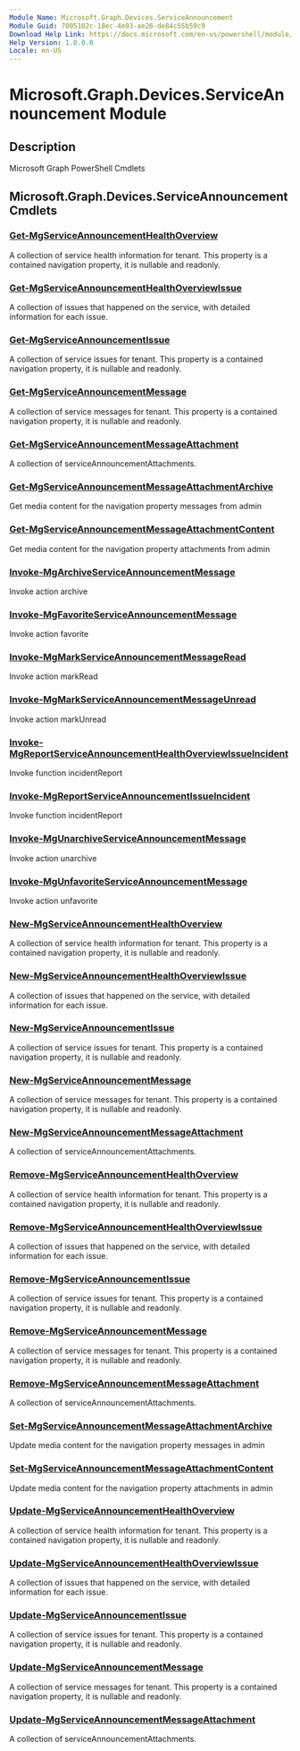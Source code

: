 ```yaml
---
Module Name: Microsoft.Graph.Devices.ServiceAnnouncement
Module Guid: 7005102c-18ec-4e93-ae26-de84c55b59c9
Download Help Link: https://docs.microsoft.com/en-us/powershell/module/microsoft.graph.devices.serviceannouncement
Help Version: 1.0.0.0
Locale: en-US
---
```


# Microsoft.Graph.Devices.ServiceAnnouncement Module
## Description
Microsoft Graph PowerShell Cmdlets

## Microsoft.Graph.Devices.ServiceAnnouncement Cmdlets
### [Get-MgServiceAnnouncementHealthOverview](Get-MgServiceAnnouncementHealthOverview.md)
A collection of service health information for tenant.
This property is a contained navigation property, it is nullable and readonly.

### [Get-MgServiceAnnouncementHealthOverviewIssue](Get-MgServiceAnnouncementHealthOverviewIssue.md)
A collection of issues that happened on the service, with detailed information for each issue.

### [Get-MgServiceAnnouncementIssue](Get-MgServiceAnnouncementIssue.md)
A collection of service issues for tenant.
This property is a contained navigation property, it is nullable and readonly.

### [Get-MgServiceAnnouncementMessage](Get-MgServiceAnnouncementMessage.md)
A collection of service messages for tenant.
This property is a contained navigation property, it is nullable and readonly.

### [Get-MgServiceAnnouncementMessageAttachment](Get-MgServiceAnnouncementMessageAttachment.md)
A collection of serviceAnnouncementAttachments.

### [Get-MgServiceAnnouncementMessageAttachmentArchive](Get-MgServiceAnnouncementMessageAttachmentArchive.md)
Get media content for the navigation property messages from admin

### [Get-MgServiceAnnouncementMessageAttachmentContent](Get-MgServiceAnnouncementMessageAttachmentContent.md)
Get media content for the navigation property attachments from admin

### [Invoke-MgArchiveServiceAnnouncementMessage](Invoke-MgArchiveServiceAnnouncementMessage.md)
Invoke action archive

### [Invoke-MgFavoriteServiceAnnouncementMessage](Invoke-MgFavoriteServiceAnnouncementMessage.md)
Invoke action favorite

### [Invoke-MgMarkServiceAnnouncementMessageRead](Invoke-MgMarkServiceAnnouncementMessageRead.md)
Invoke action markRead

### [Invoke-MgMarkServiceAnnouncementMessageUnread](Invoke-MgMarkServiceAnnouncementMessageUnread.md)
Invoke action markUnread

### [Invoke-MgReportServiceAnnouncementHealthOverviewIssueIncident](Invoke-MgReportServiceAnnouncementHealthOverviewIssueIncident.md)
Invoke function incidentReport

### [Invoke-MgReportServiceAnnouncementIssueIncident](Invoke-MgReportServiceAnnouncementIssueIncident.md)
Invoke function incidentReport

### [Invoke-MgUnarchiveServiceAnnouncementMessage](Invoke-MgUnarchiveServiceAnnouncementMessage.md)
Invoke action unarchive

### [Invoke-MgUnfavoriteServiceAnnouncementMessage](Invoke-MgUnfavoriteServiceAnnouncementMessage.md)
Invoke action unfavorite

### [New-MgServiceAnnouncementHealthOverview](New-MgServiceAnnouncementHealthOverview.md)
A collection of service health information for tenant.
This property is a contained navigation property, it is nullable and readonly.

### [New-MgServiceAnnouncementHealthOverviewIssue](New-MgServiceAnnouncementHealthOverviewIssue.md)
A collection of issues that happened on the service, with detailed information for each issue.

### [New-MgServiceAnnouncementIssue](New-MgServiceAnnouncementIssue.md)
A collection of service issues for tenant.
This property is a contained navigation property, it is nullable and readonly.

### [New-MgServiceAnnouncementMessage](New-MgServiceAnnouncementMessage.md)
A collection of service messages for tenant.
This property is a contained navigation property, it is nullable and readonly.

### [New-MgServiceAnnouncementMessageAttachment](New-MgServiceAnnouncementMessageAttachment.md)
A collection of serviceAnnouncementAttachments.

### [Remove-MgServiceAnnouncementHealthOverview](Remove-MgServiceAnnouncementHealthOverview.md)
A collection of service health information for tenant.
This property is a contained navigation property, it is nullable and readonly.

### [Remove-MgServiceAnnouncementHealthOverviewIssue](Remove-MgServiceAnnouncementHealthOverviewIssue.md)
A collection of issues that happened on the service, with detailed information for each issue.

### [Remove-MgServiceAnnouncementIssue](Remove-MgServiceAnnouncementIssue.md)
A collection of service issues for tenant.
This property is a contained navigation property, it is nullable and readonly.

### [Remove-MgServiceAnnouncementMessage](Remove-MgServiceAnnouncementMessage.md)
A collection of service messages for tenant.
This property is a contained navigation property, it is nullable and readonly.

### [Remove-MgServiceAnnouncementMessageAttachment](Remove-MgServiceAnnouncementMessageAttachment.md)
A collection of serviceAnnouncementAttachments.

### [Set-MgServiceAnnouncementMessageAttachmentArchive](Set-MgServiceAnnouncementMessageAttachmentArchive.md)
Update media content for the navigation property messages in admin

### [Set-MgServiceAnnouncementMessageAttachmentContent](Set-MgServiceAnnouncementMessageAttachmentContent.md)
Update media content for the navigation property attachments in admin

### [Update-MgServiceAnnouncementHealthOverview](Update-MgServiceAnnouncementHealthOverview.md)
A collection of service health information for tenant.
This property is a contained navigation property, it is nullable and readonly.

### [Update-MgServiceAnnouncementHealthOverviewIssue](Update-MgServiceAnnouncementHealthOverviewIssue.md)
A collection of issues that happened on the service, with detailed information for each issue.

### [Update-MgServiceAnnouncementIssue](Update-MgServiceAnnouncementIssue.md)
A collection of service issues for tenant.
This property is a contained navigation property, it is nullable and readonly.

### [Update-MgServiceAnnouncementMessage](Update-MgServiceAnnouncementMessage.md)
A collection of service messages for tenant.
This property is a contained navigation property, it is nullable and readonly.

### [Update-MgServiceAnnouncementMessageAttachment](Update-MgServiceAnnouncementMessageAttachment.md)
A collection of serviceAnnouncementAttachments.

